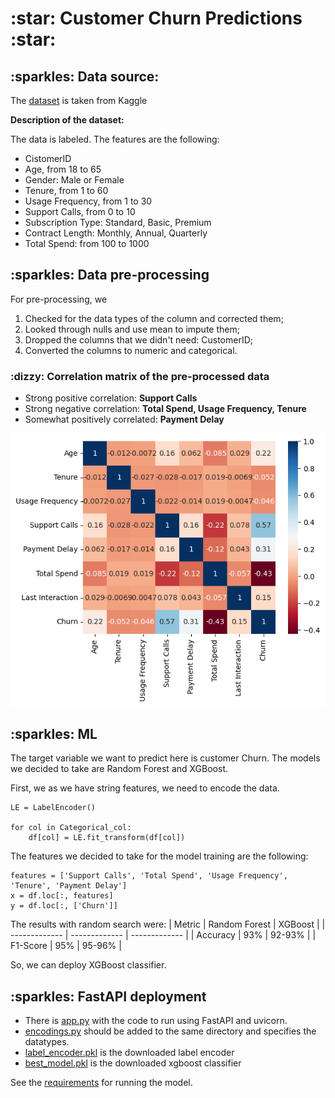 <h1> :star: Customer Churn Predictions :star: </h1>
<h2> :sparkles: Data source: </h2>

The [dataset](https://www.kaggle.com/datasets/muhammadshahidazeem/customer-churn-dataset) is taken from Kaggle

**Description of the dataset:**

The data is labeled. The features are the following:
- CistomerID
- Age, from 18 to 65
- Gender: Male or Female
- Tenure, from 1 to 60
- Usage Frequency, from 1 to 30
- Support Calls, from 0 to 10
- Subscription Type: Standard, Basic, Premium
- Contract Length: Monthly, Annual, Quarterly
- Total Spend: from 100 to 1000

<h2> :sparkles: Data pre-processing </h2>

For pre-processing, we
1. Checked for the data types of the column and corrected them;
2. Looked through nulls and use mean to impute them;
3. Dropped the columns that we didn't need: CustomerID;
4. Converted the columns to numeric and categorical.

<h3> :dizzy: Correlation matrix of the pre-processed data </h3>

- Strong positive correlation: **Support Calls**
- Strong negative correlation: **Total Spend, Usage Frequency, Tenure**
- Somewhat positively correlated: **Payment Delay**
 <p> </p>
 
![Correlation matrix](https://github.com/Ina612/imgs/blob/main/Correlation%20churn.png)

<h2> :sparkles: ML </h2>

The target variable we want to predict here is customer Churn. 
The models we decided to take are Random Forest and XGBoost. 

First, we as we have string features, we need to encode the data.

```
LE = LabelEncoder()

for col in Categorical_col:
    df[col] = LE.fit_transform(df[col])
```			     
The features we decided to take for the model training are the following:
```	
features = ['Support Calls', 'Total Spend', 'Usage Frequency', 'Tenure', 'Payment Delay']
x = df.loc[:, features]
y = df.loc[:, ['Churn']]
```	

The results with random search were: 
| Metric | Random Forest | XGBoost |
| ------------- | ------------- | ------------- |
| Accuracy  | 93% | 92-93%  |
| F1-Score  | 95%  | 95-96% |

So, we can deploy XGBoost classifier. 

<h2> :sparkles: FastAPI deployment </h2>

- There is [app.py](https://github.com/Ina612/Churn-predictions/blob/main/app.py) with the code to run using FastAPI and uvicorn. 
- [encodings.py](https://github.com/Ina612/Churn-predictions/blob/main/encodings.py) should be added to the same directory and specifies the datatypes. 
- [label_encoder.pkl](https://github.com/Ina612/Churn-predictions/blob/main/label_encoder.pkl) is the downloaded label encoder
- [best_model.pkl](https://github.com/Ina612/Churn-predictions/blob/main/best_model.pkl) is the downloaded xgboost classifier

See the [requirements](https://github.com/Ina612/Churn-predictions/blob/main/requirements.txt) for running the model.
